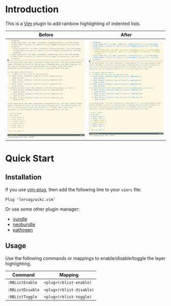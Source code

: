 # Introduction

This is a [Vim](http://www.vim.org/) plugin to add rainbow highlighting of indented lists.

  Before | After
  ------ | -----
  ![before](doc/before.png) | ![after](doc/after.png)

# Quick Start

## Installation

If you use [vim-plug](https://github.com/junegunn/vim-plug), then add the
following line to your `vimrc` file:

```vim
Plug 'lervag/wiki.vim'
```

Or use some other plugin manager:

* [vundle](https://github.com/gmarik/vundle)
* [neobundle](https://github.com/Shougo/neobundle.vim)
* [pathogen](https://github.com/tpope/vim-pathogen)

## Usage

Use the following commands or mappings to enable/disable/toggle the layer
highlighting.

  Command          | Mapping
  -------          | -------
  `:RBListEnable`  | `<plug>(rblist-enable)`
  `:RBListDisable` | `<plug>(rblist-disable)`
  `:RBListToggle`  | `<plug>(rblist-toggle)`

